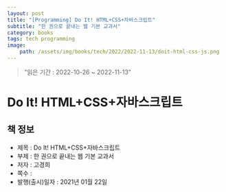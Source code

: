 ```yaml
---
layout: post
title: "[Programming] Do It! HTML+CSS+자바스크립트"
subtitle: "한 권으로 끝내는 웹 기본 교과서"
category: books
tags: tech programming
image:
    path: /assets/img/books/tech/2022/2022-11-13/doit-html-css-js.png
---
```


> “읽은 기간 : 2022-10-26 ~ 2022-11-13”

# Do It! HTML+CSS+자바스크립트

## 책 정보
- 제목 : Do It! HTML+CSS+자바스크립트
- 부제 : 한 권으로 끝내는 웹 기본 교과서
- 저자 : 고경희
- 쪽수 :
- 발행(출시)일자 : 2021년 01월 22일